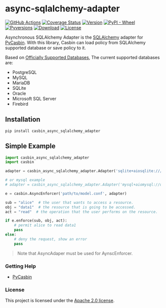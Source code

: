 async-sqlalchemy-adapter
====

[![GitHub Actions](https://github.com/officialpycasbin/async-sqlalchemy-adapter/workflows/build/badge.svg?branch=master)](https://github.com/officialpycasbin/async-sqlalchemy-adapter/actions)
[![Coverage Status](https://coveralls.io/repos/github/officialpycasbin/async-sqlalchemy-adapter/badge.svg)](https://coveralls.io/github/officialpycasbin/async-sqlalchemy-adapter)
[![Version](https://img.shields.io/pypi/v/casbin_async_sqlalchemy_adapter.svg)](https://pypi.org/project/casbin_async_sqlalchemy_adapter/)
[![PyPI - Wheel](https://img.shields.io/pypi/wheel/casbin_async_sqlalchemy_adapter.svg)](https://pypi.org/project/casbin_async_sqlalchemy_adapter/)
[![Pyversions](https://img.shields.io/pypi/pyversions/casbin_async_sqlalchemy_adapter.svg)](https://pypi.org/project/casbin_async_sqlalchemy_adapter/)
[![Download](https://img.shields.io/pypi/dm/casbin_async_sqlalchemy_adapter.svg)](https://pypi.org/project/casbin_async_sqlalchemy_adapter/)
[![License](https://img.shields.io/pypi/l/casbin_async_sqlalchemy_adapter.svg)](https://pypi.org/project/casbin_async_sqlalchemy_adapter/)

Asynchronous SQLAlchemy Adapter is the [SQLAlchemy](https://www.sqlalchemy.org) adapter for [PyCasbin](https://github.com/casbin/pycasbin). With this library, Casbin can load policy from SQLAlchemy supported database or save policy to it.

Based on [Officially Supported Databases](http://www.sqlalchemy.org/), The current supported databases are:

- PostgreSQL
- MySQL
- MariaDB
- SQLite
- Oracle
- Microsoft SQL Server
- Firebird

## Installation

```
pip install casbin_async_sqlalchemy_adapter
```

## Simple Example

```python
import casbin_async_sqlalchemy_adapter
import casbin

adapter = casbin_async_sqlalchemy_adapter.Adapter('sqlite+aiosqlite:///test.db')

# or mysql example 
# adapter = casbin_async_sqlalchemy_adapter.Adapter('mysql+aiomysql://user:pwd@127.0.0.1:3306/exampledb')

e = casbin.AsyncEnforcer('path/to/model.conf', adapter)

sub = "alice"  # the user that wants to access a resource.
obj = "data1"  # the resource that is going to be accessed.
act = "read"  # the operation that the user performs on the resource.

if e.enforce(sub, obj, act):
    # permit alice to read data1
    pass
else:
    # deny the request, show an error
    pass
```

> Note that AsyncAdaper must be used for AynscEnforcer.

### Getting Help

- [PyCasbin](https://github.com/casbin/pycasbin)

### License

This project is licensed under the [Apache 2.0 license](LICENSE).
